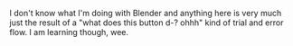 I don't know what I'm doing with Blender and anything here is very much just the result of a "what does this button d-? ohhh" kind of trial and error flow.
I am learning though, wee.